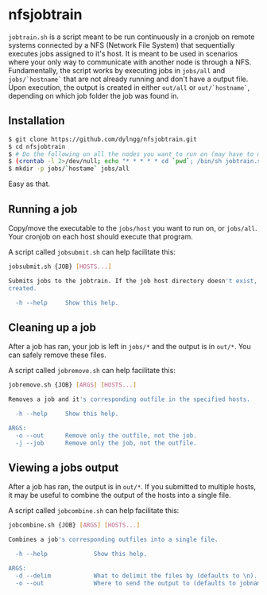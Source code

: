 # nfsjobtrain

`jobtrain.sh` is a script meant to be run continuously in a cronjob on remote systems connected by a NFS (Network File System) that sequentially executes jobs assigned to it's host. It is meant to be used in scenarios where your only way to communicate with another node is through a NFS. Fundamentally, the script works by executing jobs in `jobs/all` and `` jobs/`hostname` `` that are not already running and don't have a output file. Upon execution, the output is created in either `out/all` or `` out/`hostname` ``, depending on which job folder the job was found in.

## Installation

```bash
$ git clone https://github.com/dylngg/nfsjobtrain.git
$ cd nfsjobtrain
$ # Do the following on all the nodes you want to run on (may have to modify "`pwd`")
$ (crontab -l 2>/dev/null; echo "* * * * * cd `pwd`; /bin/sh jobtrain.sh") | crontab -
$ mkdir -p jobs/`hostame` jobs/all
```

Easy as that.

## Running a job

Copy/move the executable to the `jobs/host` you want to run on, or `jobs/all`. Your cronjob on each host should execute that program.

A script called `jobsubmit.sh` can help facilitate this:

```bash
jobsubmit.sh {JOB} [HOSTS...]

Submits jobs to the jobtrain. If the job host directory doesn't exist, it is
created.

  -h --help		Show this help.
```

## Cleaning up a job

After a job has ran, your job is left in `jobs/*` and the output is in `out/*`. You can safely remove these files.

A script called `jobremove.sh` can help facilitate this:

```bash
jobremove.sh {JOB} [ARGS] [HOSTS...]

Removes a job and it's corresponding outfile in the specified hosts.

  -h --help		Show this help.

ARGS:
  -o --out		Remove only the outfile, not the job.
  -j --job		Remove only the job, not the outfile.
```

## Viewing a jobs output

After a job has ran, the output is in `out/*`. If you submitted to multiple hosts, it may be useful to combine the output of the hosts into a single file.

A script called `jobcombine.sh` can help facilitate this:

```bash
jobcombine.sh {JOB} [ARGS] [HOSTS...]

Combines a job's corresponding outfiles into a single file.

  -h --help             Show this help.

ARGS:
  -d --delim            What to delimit the files by (defaults to \n).
  -o --out              Where to send the output to (defaults to jobname.out).
```
